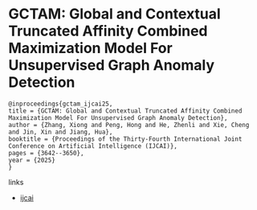 # GCTAM: Global and Contextual Truncated Affinity Combined Maximization Model For Unsupervised Graph Anomaly Detection

```
@inproceedings{gctam_ijcai25,
title = {GCTAM: Global and Contextual Truncated Affinity Combined Maximization Model For Unsupervised Graph Anomaly Detection},
author = {Zhang, Xiong and Peng, Hong and He, Zhenli and Xie, Cheng and Jin, Xin and Jiang, Hua},
booktitle = {Proceedings of the Thirty-Fourth International Joint Conference on Artificial Intelligence (IJCAI)},
pages = {3642--3650},
year = {2025}
}
```

links
- [ijcai](https://www.ijcai.org/proceedings/2025/405)
